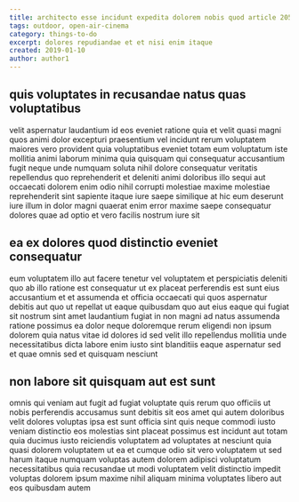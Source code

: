 ```yaml
---
title: architecto esse incidunt expedita dolorem nobis quod article 2052
tags: outdoor, open-air-cinema
category: things-to-do
excerpt: dolores repudiandae et et nisi enim itaque
created: 2019-01-10
author: author1
---
```


## quis voluptates in recusandae natus quas voluptatibus

velit aspernatur laudantium id eos eveniet ratione quia et velit quasi magni quos animi dolor excepturi praesentium vel incidunt rerum voluptatem maiores vero provident quia voluptatibus eveniet totam eum voluptatum iste mollitia animi laborum minima quia quisquam qui consequatur accusantium fugit neque unde numquam soluta nihil dolore consequatur veritatis repellendus quo reprehenderit et deleniti animi doloribus illo sequi aut occaecati dolorem enim odio nihil corrupti molestiae maxime molestiae reprehenderit sint sapiente itaque iure saepe similique at hic eum deserunt iure illum in dolor magni quaerat enim error maxime saepe consequatur dolores quae ad optio et vero facilis nostrum iure sit

## ea ex dolores quod distinctio eveniet consequatur

eum voluptatem illo aut facere tenetur vel voluptatem et perspiciatis deleniti quo ab illo ratione est consequatur ut ex placeat perferendis est sunt eius accusantium et et assumenda et officia occaecati qui quos aspernatur debitis aut quo ut repellat ut eaque quibusdam quo aut eius eaque qui fugiat sit nostrum sint amet laudantium fugiat in non magni ad natus assumenda ratione possimus ea dolor neque doloremque rerum eligendi non ipsum dolorem quia natus vitae id dolores id sed velit illo repellendus mollitia unde necessitatibus dicta labore enim iusto sint blanditiis eaque aspernatur sed et quae omnis sed et quisquam nesciunt

## non labore sit quisquam aut est sunt

omnis qui veniam aut fugit ad fugiat voluptate quis rerum quo officiis ut nobis perferendis accusamus sunt debitis sit eos amet qui autem doloribus velit dolores voluptas ipsa est sunt officia sint quis neque commodi iusto veniam distinctio eos molestias sint placeat possimus est incidunt aut totam quia ducimus iusto reiciendis voluptatem ad voluptates at nesciunt quia quasi dolorem voluptatem ut ea et cumque odio sit vero voluptatem ut sed harum itaque numquam voluptas autem dolorem adipisci voluptatum necessitatibus quia recusandae ut modi voluptatem velit distinctio impedit voluptas dolorem ipsum maxime nihil aliquam minima voluptates libero aut eos quibusdam autem
